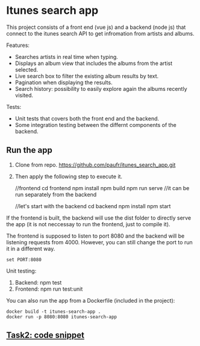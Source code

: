 # Itunes search app

This project consists of a front end (vue js) and a backend (node js) that connect to the itunes search API to get infromation from artists and albums.

Features:
 - Searches artists in real time when typing.
 - Displays an album view that includes the albums from the artist selected.
 - Live search box to filter the existing album results by text.
 - Pagination when displaying the results.
 - Search history: possibility to easily explore again the albums recently visited.
 
 Tests:
 
 - Unit tests that covers both the front end and the backend.
 - Some integration testing between the differnt components of the backend.

## Run the app

 1. Clone from repo. https://github.com/paufr/itunes_search_app.git
 2. Then apply the following step to execute it.
	
	
	//frontend
	cd frontend
	npm install
	npm build
	npm run serve //it can be run separately from the backend

	//let's start with the backend
	cd backend
	npm install
	npm start

If the frontend is built, the backend will use the dist folder to directly serve the app (it is not neccessay to run the frontend, just to compile it).

The frontend is supposed to listen to port 8080 and the backend will be listening requests from 4000. However, you can still change the port to run it in a different way.

	set PORT:8080

Unit testing:

 1. Backend: npm test
 2. Frontend: npm run test:unit

You can also run the app from a Dockerfile (included in the project):

	docker build -t itunes-search-app .
	docker run -p 8080:8080 itunes-search-app


## [Task2: code snippet ](task2.md)
